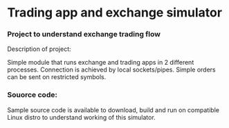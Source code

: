 # Trading app and exchange simulator 

### Project to understand exchange trading flow

Description of project:

Simple module that runs exchange and trading apps in 2 different processes.
Connection is achieved by local sockets/pipes.
Simple orders can be sent on restricted symbols.

### Souorce code:

Sample source code is available to download, build and run on compatible Linux distro to understand working of this simulator.
